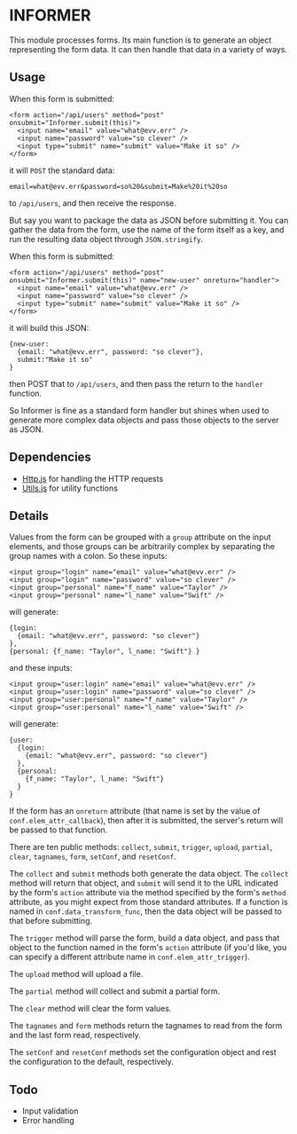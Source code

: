 # INFORMER

This module processes forms. Its main function is to generate an
object representing the form data. It can then handle that data
in a variety of ways.


## Usage

When this form is submitted:
```
<form action="/api/users" method="post" onsubmit="Informer.submit(this)">
  <input name="email" value="what@evv.err" />
  <input name="password" value="so clever" />
  <input type="submit" name="submit" value="Make it so" />
</form>
```

it will `POST` the standard data:
```
email=what@evv.err&password=so%20&submit=Make%20it%20so
```

to `/api/users`, and then receive the response.

But say you want to package the data as JSON before submitting
it. You can gather the data from the form, use the name of the
form itself as a key, and run the resulting data object through
`JSON.stringify`.

When this form is submitted:
```
<form action="/api/users" method="post" onsubmit="Informer.submit(this)" name="new-user" onreturn="handler">
  <input name="email" value="what@evv.err" />
  <input name="password" value="so clever" />
  <input type="submit" name="submit" value="Make it so" />
</form>
```

it will build this JSON:
```
{new-user:
  {email: "what@evv.err", password: "so clever"},
  submit:"Make it so"
}
```

then POST that to `/api/users`, and then pass the return to
the `handler` function.

So Informer is fine as a standard form handler but shines when
used to generate more complex data objects and pass those objects
to the server as JSON.


## Dependencies

- [Http.js](https://github.com/rmavis/http) for handling the HTTP requests
- [Utils.js](https://github.com/rmavis/utils.js) for utility functions


## Details

Values from the form can be grouped with a `group` attribute on
the input elements, and those groups can be arbitrarily complex
by separating the group names with a colon. So these inputs:
```
<input group="login" name="email" value="what@evv.err" />
<input group="login" name="password" value="so clever" />
<input group="personal" name="f_name" value="Taylor" />
<input group="personal" name="l_name" value="Swift" />
```

will generate:
```
{login:
  {email: "what@evv.err", password: "so clever"}
},
{personal: {f_name: "Taylor", l_name: "Swift"} }
```

and these inputs:
```
<input group="user:login" name="email" value="what@evv.err" />
<input group="user:login" name="password" value="so clever" />
<input group="user:personal" name="f_name" value="Taylor" />
<input group="user:personal" name="l_name" value="Swift" />
```

will generate:
```
{user:
  {login:
    {email: "what@evv.err", password: "so clever"}
  },
  {personal:
    {f_name: "Taylor", l_name: "Swift"}
  }
}
```

If the form has an `onreturn` attribute (that name is set by the
value of `conf.elem_attr_callback`), then after it is submitted,
the server's return will be passed to that function.

There are ten public methods: `collect`, `submit`, `trigger`,
`upload`, `partial`, `clear`, `tagnames`,  `form`, `setConf`, and
`resetConf`.

The `collect` and `submit` methods both generate the data object.
The `collect` method will return that object, and `submit` will
send it to the URL indicated by the form's `action` attribute via
the method specified by the form's `method` attribute, as you
might expect from those standard attributes. If a function is
named in `conf.data_transform_func`, then the data object will be
passed to that before submitting.

The `trigger` method will parse the form, build a data object,
and pass that object to the function named in the form's `action`
attribute (if you'd like, you can specify a different attribute
name in `conf.elem_attr_trigger`).

The `upload` method will upload a file.

The `partial` method will collect and submit a partial form.

The `clear` method will clear the form values.

The `tagnames` and `form` methods return the tagnames to read
from the form and the last form read, respectively.

The `setConf` and `resetConf` methods set the configuration object
and rest the configuration to the default, respectively.


## Todo

- Input validation
- Error handling
